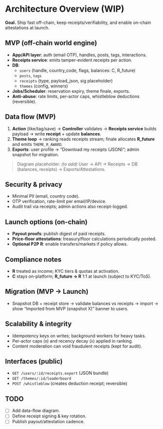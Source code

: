 # Architecture Overview (WIP)

**Goal.** Ship fast off-chain, keep receipts/verifiability, and enable on-chain attestations at launch.

## MVP (off-chain world engine)
- **App/API layer**: auth (email OTP), handles, posts, tags, interactions.
- **Receipts service**: emits tamper-evident receipts per action.
- **DB**:
  - `users` (handle, country_code, flags, balances: C, R_future)
  - `posts`, `tags`
  - `receipts` (type, payload_json, sig placeholder)
  - `themes` (config, winners)
- **Jobs/Scheduler**: reservation expiry, theme finale, exports.
- **Anti-abuse**: rate limits, per-actor caps, whistleblow deductions (reversible).

## Data flow (MVP)
1. **Action** (like/tag/save) → **Controller** validates → **Receipts service** builds payload → write **receipt** + update **balances**.
2. **Theme loop** → ranking reads receipts stream; finale allocates **R_future** and emits `THEME_R_AWARD`.
3. **Exports**: user profile → “Download my receipts (JSON)”; admin snapshot for migration.

> Diagram placeholder: *(to add)* User → API → Receipts → DB (balances, receipts) → Exports/Attestations.

## Security & privacy
- Minimal PII (email, country code).  
- OTP verification, rate-limit per email/IP/device.  
- Audit trail via receipts; admin actions also receipt-logged.

## Launch options (on-chain)
- **Payout proofs**: publish digest of paid receipts.
- **Price-floor attestations**: treasury/floor calculations periodically posted.
- **Optional P2P R**: enable transfers/markets if policy allows.

## Compliance notes
- **R** treated as income; KYC tiers & quotas at activation.  
- **C** stays on-platform; **R_future → R** 1:1 at launch (subject to KYC/ToS).

## Migration (MVP → Launch)
- Snapshot DB + receipt store → validate balances vs receipts → import → show “Imported from MVP (snapshot X)” banner to users.

## Scalability & integrity
- Idempotency keys on writes; background workers for heavy tasks.
- Per-actor caps (`σ`) and recency decay (`λ`) applied in ranking.
- Content moderation can void fraudulent receipts (kept for audit).

## Interfaces (public)
- `GET /users/:id/receipts.export` (JSON bundle)
- `GET /themes/:id/leaderboard`
- `POST /whistleblow` (creates deduction receipt; reversible)

## TODO
- [ ] Add data-flow diagram.
- [ ] Define receipt signing & key rotation.
- [ ] Publish payout/attestation cadence.
